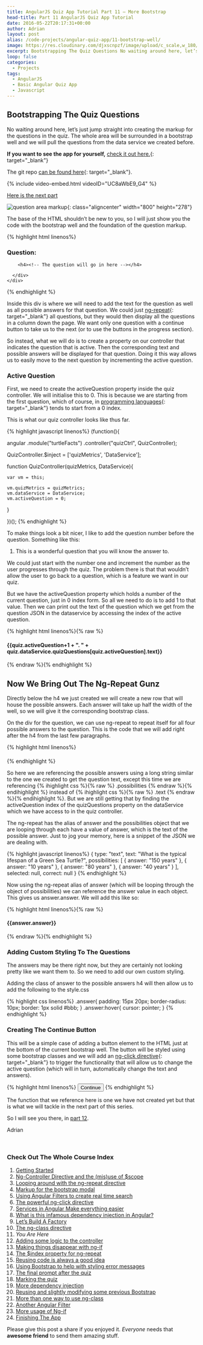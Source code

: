 ```yaml
---
title: AngularJS Quiz App Tutorial Part 11 – More Bootstrap
head-title: Part 11 AngularJS Quiz App Tutorial
date: 2016-05-22T20:17:31+00:00
author: Adrian
layout: post
alias: /code-projects/angular-quiz-app/11-bootstrap-well/
image: https://res.cloudinary.com/djxscnpzf/image/upload/c_scale,w_180/v1463932326/Angular-quiz-part-11_jxnkd4.jpg
excerpt: Bootstrapping The Quiz Questions No waiting around here, let’s just jump straight into creating the markup for the questions in the quiz. The whole area will be surrounded in a bootstrap well and we will pull the questions from the …
loop: false
categories:
  - Projects
tags:
  - AngularJS
  - Basic Angular Quiz App
  - Javascript
---
```

## Bootstrapping The Quiz Questions

No waiting around here, let’s just jump straight into creating the markup for the questions in the quiz. The whole area will be surrounded in a bootstrap well and we will pull the questions from the data service we created before.

**If you want to see the app for yourself,** [check it out here.]({{site.baseurl}}/turtlefacts){: target="_blank"}<!--_-->

The git repo [can be found here](https://github.com/adiman9/HungryTurtleFactQuiz){: target="_blank"}<!--_-->.

{% include video-embed.html videoID="UC8aWbE9_G4" %}

[Here is the next part]({{site.baseurl}}/projects/12-controller-logic/)

![question area markup](https://res.cloudinary.com/djxscnpzf/image/upload/c_scale,w_800/v1464630050/quiz_question_area_z87xpz.jpg){: class="aligncenter" width="800" height="278"}

The base of the HTML shouldn’t be new to you, so I will just show you the code with the bootstrap well and the foundation of the question markup.

{% highlight html linenos%}
<div class="row">
  <h3>Question:</h3>
  <div class="well well-sm">
    <div class="row">
      <div class="col-xs-12">
        <!-- Question Area -->

        <h4><!-- The question will go in here --></h4>

      </div>
    </div>
  </div>
</div>
{% endhighlight %}

Inside this div is where we will need to add the text for the question as well as all possible answers for that question. We could just [ng-repeat](https://docs.angularjs.org/api/ng/directive/ngRepeat){: target="_blank"}<!--_--> all questions, but they would then display all the questions in a column down the page. We want only one question with a continue button to take us to the next (or to use the buttons in the progress section).

So instead, what we will do is to create a property on our controller that indicates the question that is active. Then the corresponding text and possible answers will be displayed for that question. Doing it this way allows us to easily move to the next question by incrementing the active question.

### Active Question

First, we need to create the activeQuestion property inside the quiz controller. We will initialise this to 0. This is because we are starting from the first question, which of course, in [programming languages]({{site.baseurl}}/best-programming-languages-to-learn-2016/){: target="_blank"}<!--_--> tends to start from a 0 index.

This is what our quiz controller looks like thus far.

{% highlight javascript linenos%}
(function(){

  angular
    .module("turtleFacts")
    .controller("quizCtrl", QuizController);

  QuizController.$inject = ['quizMetrics', 'DataService'];

  function QuizController(quizMetrics, DataService){

    var vm = this;

    vm.quizMetrics = quizMetrics; 
    vm.dataService = DataService;
    vm.activeQuestion = 0;

  }

})();
{% endhighlight %}

To make things look a bit nicer, I like to add the question number before the question. Something like this:

1. This is a wonderful question that you will know the answer to.

We could just start with the number one and increment the number as the user progresses through the quiz. The problem there is that that wouldn’t allow the user to go back to a question, which is a feature we want in our quiz.

But we have the activeQuestion property which holds a number of the current question, just in 0 index form. So all we need to do is to add 1 to that value. Then we can print out the text of the question which we get from the question JSON in the dataservice by accessing the index of the active question.

{% highlight html linenos%}{% raw %}
<h4>{{quiz.activeQuestion+1 + ". " + quiz.dataService.quizQuestions[quiz.activeQuestion].text}}</h4>
{% endraw %}{% endhighlight %}

## Now We Bring Out The Ng-Repeat Gunz

Directly below the h4 we just created we will create a new row that will house the possible answers. Each answer will take up half the width of the well, so we will give it the corresponding bootstrap class.

On the div for the question, we can use ng-repeat to repeat itself for all four possible answers to the question. This is the code that we will add right after the h4 from the last few paragraphs.

{% highlight html linenos%}
<div class="row">
  <div class="col-sm-6" 
    ng-repeat="answer in quiz.dataService.quizQuestions[quiz.activeQuestion].possibilities">
      <h4 class="answer">
        <!-- Possible answers go here -->
      </h4>
  </div>
</div>
{% endhighlight %}

So here we are referencing the possible answers using a long string similar to the one we created to get the question text, except this time we are referencing 
{% ihighlight css %}{% raw %}
.possibilities
{% endraw %}{% endihighlight %}
instead of 
{% ihighlight css %}{% raw %}
.text
{% endraw %}{% endihighlight %}. But we are still getting that by finding the activeQuestion index of the quizQuestions property on the dataService which we have access to in the quiz controller.

The ng-repeat has the alias of answer and the possibilities object that we are looping through each have a value of answer, which is the text of the possible answer. Just to jog your memory, here is a snippet of the JSON we are dealing with.

{% highlight javascript linenos%}
{
  type: "text",
  text: "What is the typical lifespan of a Green Sea Turtle?",
  possibilities: [
    {
      answer: "150 years"
    },
    {
      answer: "10 years"
    },
    {
      answer: "80 years"
    },
    {
      answer: "40 years"
    }
  ],
  selected: null,
  correct: null
}</pre>
{% endhighlight %}

Now using the ng-repeat alias of answer (which will be looping through the object of possibilities) we can reference the answer value in each object. This gives us answer.answer. We will add this like so:

{% highlight html linenos%}{% raw %}
<div class="row">
  <div class="col-sm-6" 
    ng-repeat="answer in quiz.dataService.quizQuestions[quiz.activeQuestion].possibilities">
      <h4 class="answer">
        {{answer.answer}}
      </h4>
  </div>
</div>
{% endraw %}{% endhighlight %}

### Adding Custom Styling To The Questions

The answers may be there right now, but they are certainly not looking pretty like we want them to. So we need to add our own custom styling.

Adding the class of answer to the possible answers h4 will then allow us to add the following to the style.css

{% highlight css linenos%}
.answer{
  padding: 15px 20px;
  border-radius: 10px;
  border: 1px solid #bbb;
}
.answer:hover{
  cursor: pointer;
}
{% endhighlight %}

### Creating The Continue Button

This will be a simple case of adding a button element to the HTML just at the bottom of the current bootstrap well. The button will be styled using some bootstrap classes and we will add an [ng-click directive](https://docs.angularjs.org/api/ng/directive/ngClick){: target="_blank"}<!--_--> to trigger the functionality that will allow us to change the active question (which will in turn, automatically change the text and answers).

{% highlight html linenos%}
<button class="btn btn-warning" ng-click="quiz.questionAnswered()">Continue</button>
{% endhighlight %}

The function that we reference here is one we have not created yet but that is what we will tackle in the next part of this series.

So I will see you there, in [part 12]({{site.baseurl}}/projects/12-controller-logic/).

Adrian

&nbsp;

### Check Out The Whole Course Index

1. [Getting Started]({{site.baseurl}}/projects/1-build-angular-quiz-app-scratch/)
2. [Ng-Controller Directive and the (mis)use of $scope]({{site.baseurl}}/projects/2-ng-controller-scope/)
3. [Looping around with the ng-repeat directive]({{site.baseurl}}/projects/3-ng-repeat-directive/)
4. [Markup for the bootstrap modal]({{site.baseurl}}/projects/4-bootstrap-modal/)
5. [Using Angular Filters to create real time search]({{site.baseurl}}/projects/5-angular-filters/)
6. [The powerful ng-click directive]({{site.baseurl}}/projects/6-ng-click-directive/)
7. [Services in Angular Make everything easier]({{site.baseurl}}/projects/7-angular-services/)
8. [What is this infamous dependency injection in Angular?]({{site.baseurl}}/projects/8-dependency-injection/)
9. [Let&#8217;s Build A Factory]({{site.baseurl}}/projects/9-angular-factories/)
10. [The ng-class directive]({{site.baseurl}}/projects/10-ng-class/)
11. *You Are Here*
12. [Adding some logic to the controller]({{site.baseurl}}/projects/12-controller-logic/)
13. [Making things disappear with ng-if]({{site.baseurl}}/projects/13-ng-if/)
14. [The $index property for ng-repeat]({{site.baseurl}}/projects/14-index-for-ng-repeat/)
15. [Reusing code is always a good idea]({{site.baseurl}}/projects/15-reusing-code/)
16. [Using Bootstrap to help with styling error messages]({{site.baseurl}}/projects/16-bootstrap-alerts/)
17. [The final prompt after the quiz]({{site.baseurl}}/projects/17-final-prompt/)
18. [Marking the quiz]({{site.baseurl}}/projects/18-marking-the-quiz/)
19. [More dependency injection]({{site.baseurl}}/projects/19-angular-dependency-injection/)
20. [Reusing and slightly modifying some previous Bootstrap]({{site.baseurl}}/projects/20-familiar-bootstrap/)
21. [More than one way to use ng-class]({{site.baseurl}}/projects/21-function-with-ng-class/)
22. [Another Angular Filter]({{site.baseurl}}/projects/22-angular-number-filter/)
23. [More usage of Ng-if]({{site.baseurl}}/projects/23-angular-ng-if/)
24. [Finishing The App]({{site.baseurl}}/projects/24-finished-angular-project/)



Please give this post a share if you enjoyed it. _Everyone_ needs that **awesome friend** to send them amazing stuff.
